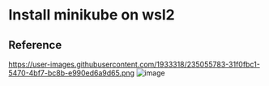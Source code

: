 # Install minikube on wsl2 




## Reference 

https://user-images.githubusercontent.com/1933318/235055783-31f0fbc1-5470-4bf7-bc8b-e990ed6a9d65.png
  ![image](https://user-images.githubusercontent.com/1933318/235055783-31f0fbc1-5470-4bf7-bc8b-e990ed6a9d65.png)

